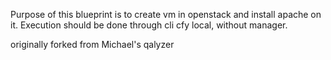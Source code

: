 Purpose of this blueprint is to create vm in openstack and install apache on it.
Execution should be done through cli cfy local, without manager.

originally forked from Michael's qalyzer
